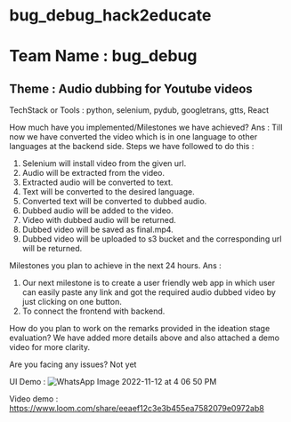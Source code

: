 # bug_debug_hack2educate

# Team Name : bug_debug

## Theme : Audio dubbing for Youtube videos

TechStack or Tools :
python, selenium, pydub, googletrans, gtts, React

How much have you implemented/Milestones we have achieved?
Ans : Till now we have converted the video which is in one language to other languages at the backend side.
Steps we have followed to do this :

1. Selenium will install video from the given url.
2. Audio will be extracted from the video.
3. Extracted audio will be converted to text.
4. Text will be converted to the desired language.
5. Converted text will be converted to dubbed audio.
6. Dubbed audio will be added to the video.
7. Video with dubbed audio will be returned.
8. Dubbed video will be saved as final.mp4.
9. Dubbed video will be uploaded to s3 bucket and the corresponding url will be returned.

Milestones you plan to achieve in the next 24 hours.
Ans : 
1. Our next milestone is to create a user friendly web app in which user can easily paste any link and got the required audio dubbed video by just clicking on one button.
2. To connect the frontend with backend.

How do you plan to work on the remarks provided in the ideation stage evaluation?
We have added more details above and also attached a demo video for more clarity.

Are you facing any issues?
Not yet

UI Demo : 
![WhatsApp Image 2022-11-12 at 4 06 50 PM](https://user-images.githubusercontent.com/75874271/201472195-48d7bf1f-b18d-40d7-8b61-1450923b0336.jpeg)

Video demo :
https://www.loom.com/share/eeaef12c3e3b455ea7582079e0972ab8
